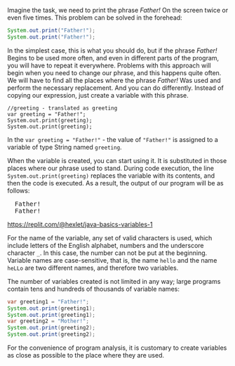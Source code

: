 Imagine the task, we need to print the phrase _Father!_ On the screen twice or even five times. This problem can be solved in the forehead:

```java
System.out.print("Father!");
System.out.print("Father!");
```

In the simplest case, this is what you should do, but if the phrase _Father!_ Begins to be used more often, and even in different parts of the program, you will have to repeat it everywhere. Problems with this approach will begin when you need to change our phrase, and this happens quite often. We will have to find all the places where the phrase _Father!_ Was used and perform the necessary replacement. And you can do differently. Instead of copying our expression, just create a variable with this phrase.

```
//greeting - translated as greeting
var greeting = "Father!";
System.out.print(greeting);
System.out.print(greeting);
```

In the `var greeting = "Father!"` - the value of `"Father!"` is assigned to a variable of type String named `greeting`.

When the variable is created, you can start using it. It is substituted in those places where our phrase used to stand. During code execution, the line `System.out.print(greeting)` replaces the variable with its contents, and then the code is executed. As a result, the output of our program will be as follows:

<pre class='hexlet-basics-output'>
  Father!
  Father!
</pre>

https://replit.com/@hexlet/java-basics-variables-1

For the name of the variable, any set of valid characters is used, which include letters of the English alphabet, numbers and the underscore character `_`. In this case, the number can not be put at the beginning. Variable names are case-sensitive, that is, the name `hello` and the name `heLLo` are two different names, and therefore two variables.

The number of variables created is not limited in any way; large programs contain tens and hundreds of thousands of variable names:

```java
var greeting1 = "Father!";
System.out.print(greeting1);
System.out.print(greeting1);
var greeting2 = "Mother!";
System.out.print(greeting2);
System.out.print(greeting2);
```

For the convenience of program analysis, it is customary to create variables as close as possible to the place where they are used.
